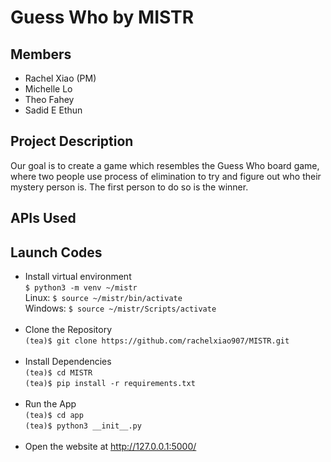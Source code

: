 # Guess Who by MISTR
## Members
* Rachel Xiao (PM)
* Michelle Lo
* Theo Fahey
* Sadid E Ethun

## Project Description
Our goal is to create a game which resembles the Guess Who board game, where two people use process of elimination to try and figure out who their mystery person is. The first person to do so is the winner.

## APIs Used


## Launch Codes
- Install virtual environment <br>
```$ python3 -m venv ~/mistr``` <br>
Linux: ```$ source ~/mistr/bin/activate``` <br>
Windows: ```$ source ~/mistr/Scripts/activate``` <br><br>
- Clone the Repository <br>
```(tea)$ git clone https://github.com/rachelxiao907/MISTR.git ``` <br><br>
- Install Dependencies <br>
```(tea)$ cd MISTR ``` <br>
```(tea)$ pip install -r requirements.txt``` <br><br> 
- Run the App <br>
```(tea)$ cd app``` <br>
```(tea)$ python3 __init__.py``` <br><br>
- Open the website at http://127.0.0.1:5000/
